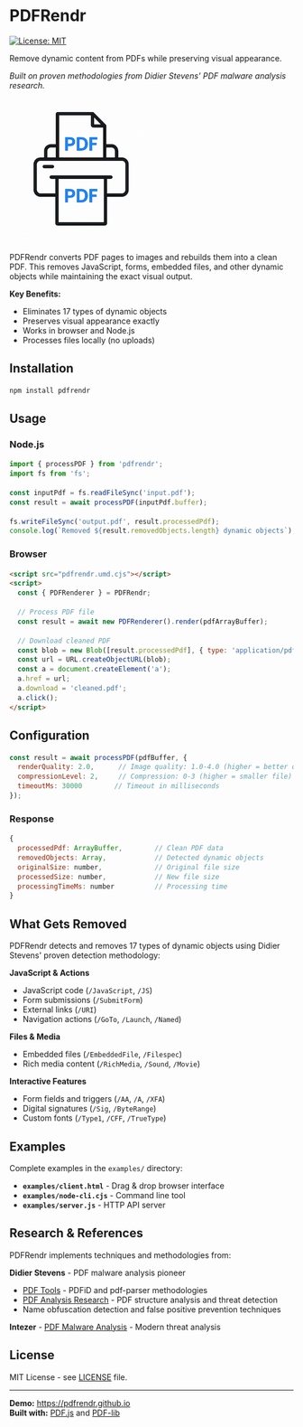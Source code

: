 # PDFRendr

[![License: MIT](https://img.shields.io/badge/License-MIT-yellow.svg)](https://opensource.org/licenses/MIT)

Remove dynamic content from PDFs while preserving visual appearance.

*Built on proven methodologies from Didier Stevens' PDF malware analysis research.*

![PDFRendr Logo](assets/logo.png)

PDFRendr converts PDF pages to images and rebuilds them into a clean PDF. This removes JavaScript, forms, embedded files, and other dynamic objects while maintaining the exact visual output.

**Key Benefits:**
- Eliminates 17 types of dynamic objects
- Preserves visual appearance exactly  
- Works in browser and Node.js
- Processes files locally (no uploads)

## Installation

```bash
npm install pdfrendr
```

## Usage

### Node.js

```javascript
import { processPDF } from 'pdfrendr';
import fs from 'fs';

const inputPdf = fs.readFileSync('input.pdf');
const result = await processPDF(inputPdf.buffer);

fs.writeFileSync('output.pdf', result.processedPdf);
console.log(`Removed ${result.removedObjects.length} dynamic objects`);
```

### Browser

```html
<script src="pdfrendr.umd.cjs"></script>
<script>
  const { PDFRenderer } = PDFRendr;
  
  // Process PDF file
  const result = await new PDFRenderer().render(pdfArrayBuffer);
  
  // Download cleaned PDF
  const blob = new Blob([result.processedPdf], { type: 'application/pdf' });
  const url = URL.createObjectURL(blob);
  const a = document.createElement('a');
  a.href = url;
  a.download = 'cleaned.pdf';
  a.click();
</script>
```

## Configuration

```javascript
const result = await processPDF(pdfBuffer, {
  renderQuality: 2.0,      // Image quality: 1.0-4.0 (higher = better quality)
  compressionLevel: 2,     // Compression: 0-3 (higher = smaller file)
  timeoutMs: 30000        // Timeout in milliseconds
});
```

### Response

```javascript
{
  processedPdf: ArrayBuffer,        // Clean PDF data
  removedObjects: Array,            // Detected dynamic objects
  originalSize: number,             // Original file size  
  processedSize: number,            // New file size
  processingTimeMs: number          // Processing time
}
```

## What Gets Removed

PDFRendr detects and removes 17 types of dynamic objects using Didier Stevens' proven detection methodology:

**JavaScript & Actions**
- JavaScript code (`/JavaScript`, `/JS`)
- Form submissions (`/SubmitForm`) 
- External links (`/URI`)
- Navigation actions (`/GoTo`, `/Launch`, `/Named`)

**Files & Media**
- Embedded files (`/EmbeddedFile`, `/Filespec`)
- Rich media content (`/RichMedia`, `/Sound`, `/Movie`)

**Interactive Features**
- Form fields and triggers (`/AA`, `/A`, `/XFA`)
- Digital signatures (`/Sig`, `/ByteRange`)
- Custom fonts (`/Type1`, `/CFF`, `/TrueType`)

## Examples

Complete examples in the `examples/` directory:
- **`examples/client.html`** - Drag & drop browser interface
- **`examples/node-cli.cjs`** - Command line tool
- **`examples/server.js`** - HTTP API server

## Research & References

PDFRendr implements techniques and methodologies from:

**Didier Stevens** - PDF malware analysis pioneer
- [PDF Tools](https://blog.didierstevens.com/programs/pdf-tools/) - PDFiD and pdf-parser methodologies
- [PDF Analysis Research](https://blog.didierstevens.com/) - PDF structure analysis and threat detection
- Name obfuscation detection and false positive prevention techniques

**Intezer** - [PDF Malware Analysis](https://www.intezer.com/blog/malware-analysis/analyzing-malicious-pdf-files/) - Modern threat analysis

## License

MIT License - see [LICENSE](LICENSE) file.

---

**Demo:** https://pdfrendr.github.io  
**Built with:** [PDF.js](https://mozilla.github.io/pdf.js/) and [PDF-lib](https://pdf-lib.js.org/)